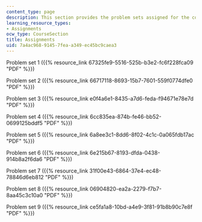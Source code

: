 ```yaml
---
content_type: page
description: This section provides the problem sets assigned for the course.
learning_resource_types:
- Assignments
ocw_type: CourseSection
title: Assignments
uid: 7a4ac968-9145-7fea-a349-ec45bc9caea3
---
```


Problem set 1 ({{% resource_link 67325fe9-5516-525b-b3e2-fc6f228fca09 "PDF" %}})

Problem set 2 ({{% resource_link 66717118-8693-15b7-7601-559f0774dfe0 "PDF" %}})

Problem set 3 ({{% resource_link e0f4a6e1-8435-a7d6-feda-f94671e78e7d "PDF" %}})

Problem set 4 ({{% resource_link 6cc835ea-874b-fe46-bb52-0699125bddf5 "PDF" %}})

Problem set 5 ({{% resource_link 6a8ee3c1-8dd6-8f02-4c1c-0a065fdb17ac "PDF" %}})

Problem set 6 ({{% resource_link 6e215b67-8193-dfda-0438-914b8a2f6da6 "PDF" %}})

Problem set 7 ({{% resource_link 31f00e43-6864-37e4-ec48-78846d6eb812 "PDF" %}})

Problem set 8 ({{% resource_link 06904820-ea2a-2279-f7b7-8aa45c3c10a0 "PDF" %}})

Problem set 9 ({{% resource_link ce5fa1a8-10bd-a4e9-3f81-91b8b90c7e8f "PDF" %}})